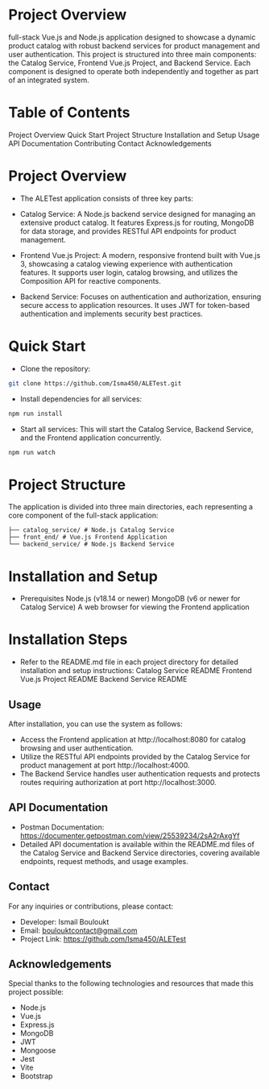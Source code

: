 # Project Overview

full-stack Vue.js and Node.js application designed to showcase a dynamic product catalog with robust backend services for product management and user authentication. This project is structured into three main components: the Catalog Service, Frontend Vue.js Project, and Backend Service. Each component is designed to operate both independently and together as part of an integrated system.

# Table of Contents

Project Overview
Quick Start
Project Structure
Installation and Setup
Usage
API Documentation
Contributing
Contact
Acknowledgements

# Project Overview

- The ALETest application consists of three key parts:

- Catalog Service: A Node.js backend service designed for managing an extensive product catalog. It features Express.js for routing, MongoDB for data storage, and provides RESTful API endpoints for product management.

- Frontend Vue.js Project: A modern, responsive frontend built with Vue.js 3, showcasing a catalog viewing experience with authentication features. It supports user login, catalog browsing, and utilizes the Composition API for reactive components.

- Backend Service: Focuses on authentication and authorization, ensuring secure access to application resources. It uses JWT for token-based authentication and implements security best practices.

# Quick Start

- Clone the repository:

```bash
git clone https://github.com/Isma450/ALETest.git
```

- Install dependencies for all services:

```sh
npm run install
```

- Start all services: This will start the Catalog Service, Backend Service, and the Frontend application concurrently.

```sh
npm run watch
```

# Project Structure

The application is divided into three main directories, each representing a core component of the full-stack application:

```ALETest/
├── catalog_service/ # Node.js Catalog Service
├── front_end/ # Vue.js Frontend Application
└── backend_service/ # Node.js Backend Service
```

# Installation and Setup

- Prerequisites
  Node.js (v18.14 or newer)
  MongoDB (v6 or newer for Catalog Service)
  A web browser for viewing the Frontend application

# Installation Steps

- Refer to the README.md file in each project directory for detailed installation and setup instructions:
  Catalog Service README
  Frontend Vue.js Project README
  Backend Service README

## Usage

After installation, you can use the system as follows:

- Access the Frontend application at http://localhost:8080 for catalog browsing and user authentication.
- Utilize the RESTful API endpoints provided by the Catalog Service for product management at port http://localhost:4000.
- The Backend Service handles user authentication requests and protects routes requiring authorization at port http://localhost:3000.

## API Documentation

- Postman Documentation: https://documenter.getpostman.com/view/25539234/2sA2rAxgYf
- Detailed API documentation is available within the README.md files of the Catalog Service and Backend Service directories, covering available endpoints, request methods, and usage examples.

## Contact

For any inquiries or contributions, please contact:

- Developer: Ismail Bouloukt
- Email: boulouktcontact@gmail.com
- Project Link: https://github.com/Isma450/ALETest

## Acknowledgements

Special thanks to the following technologies and resources that made this project possible:

- Node.js
- Vue.js
- Express.js
- MongoDB
- JWT
- Mongoose
- Jest
- Vite
- Bootstrap

```

```

